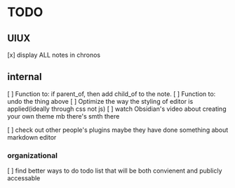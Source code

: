 # TODO

## UIUX

[x] display ALL notes in chronos

## internal

[ ] Function to: if parent_of, then add child_of to the note.
[ ] Function to: undo the thing above
[ ] Optimize the way the styling of editor is applied(ideally through css not js)
[ ] watch Obsidian's video about creating your own theme mb there's smth there

[ ] check out other people's plugins maybe they have done something about markdown editor

### organizational

[ ] find better ways to do todo list that will be both convienent and publicly accessable
